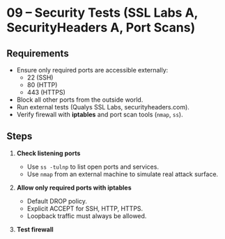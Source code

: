 # 09 – Security Tests (SSL Labs A, SecurityHeaders A, Port Scans)

## Requirements
- Ensure only required ports are accessible externally:
  - 22 (SSH)  
  - 80 (HTTP)  
  - 443 (HTTPS)  
- Block all other ports from the outside world.
- Run external tests (Qualys SSL Labs, securityheaders.com).
- Verify firewall with **iptables** and port scan tools (`nmap`, `ss`).

## Steps
1. **Check listening ports**  
   - Use `ss -tulnp` to list open ports and services.  
   - Use `nmap` from an external machine to simulate real attack surface.  

2. **Allow only required ports with iptables**  
   - Default DROP policy.  
   - Explicit ACCEPT for SSH, HTTP, HTTPS.  
   - Loopback traffic must always be allowed.  

3. **Test firewall**  
